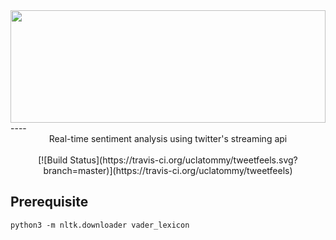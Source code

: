 <image src="https://uclatommy.github.io/tweetfeels/images/tweetfeels.svg" width="100%" height="180">
----
<div style="text-align:center">
Real-time sentiment analysis using twitter's streaming api <br><br>
[![Build Status](https://travis-ci.org/uclatommy/tweetfeels.svg?branch=master)](https://travis-ci.org/uclatommy/tweetfeels)

 </div>

## Prerequisite
```
python3 -m nltk.downloader vader_lexicon
```

